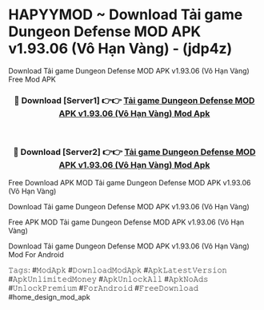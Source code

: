 # HAPYYMOD ~ Download Tải game Dungeon Defense MOD APK v1.93.06 (Vô Hạn Vàng) - (jdp4z)
Download Tải game Dungeon Defense MOD APK v1.93.06 (Vô Hạn Vàng) Free Mod APK

<div align="center">
<h3>🔴 Download [Server1] 👉👉 <a href="https://apk-comot.site?title=Tải_game_Dungeon_Defense_MOD_APK_v1.93.06_(Vô_Hạn_Vàng)">Tải game Dungeon Defense MOD APK v1.93.06 (Vô Hạn Vàng) Mod Apk</a></h3><br>

<h3>🔴 Download [Server2] 👉👉 <a href="https://apk-comot.site?title=Tải_game_Dungeon_Defense_MOD_APK_v1.93.06_(Vô_Hạn_Vàng)">Tải game Dungeon Defense MOD APK v1.93.06 (Vô Hạn Vàng) Mod Apk</a></h3>
</div>


Free Download APK MOD Tải game Dungeon Defense MOD APK v1.93.06 (Vô Hạn Vàng)

Download Tải game Dungeon Defense MOD APK v1.93.06 (Vô Hạn Vàng) 

Free APK MOD Tải game Dungeon Defense MOD APK v1.93.06 (Vô Hạn Vàng) 

Download Tải game Dungeon Defense MOD APK v1.93.06 (Vô Hạn Vàng) Mod For Android

𝚃𝚊𝚐𝚜: #𝙼𝚘𝚍𝙰𝚙𝚔 #𝙳𝚘𝚠𝚗𝚕𝚘𝚊𝚍𝙼𝚘𝚍𝙰𝚙𝚔 #𝙰𝚙𝚔𝙻𝚊𝚝𝚎𝚜𝚝𝚅𝚎𝚛𝚜𝚒𝚘𝚗 #𝙰𝚙𝚔𝚄𝚗𝚕𝚒𝚖𝚒𝚝𝚎𝚍𝙼𝚘𝚗𝚎𝚢 #𝙰𝚙𝚔𝚄𝚗𝚕𝚘𝚌𝚔𝙰𝚕𝚕 #𝙰𝚙𝚔𝙽𝚘𝙰𝚍𝚜 #𝚄𝚗𝚕𝚘𝚌𝚔𝙿𝚛𝚎𝚖𝚒𝚞𝚖 #𝙵𝚘𝚛𝙰𝚗𝚍𝚛𝚘𝚒𝚍 #𝙵𝚛𝚎𝚎𝙳𝚘𝚠𝚗𝚕𝚘𝚊𝚍 #home_design_mod_apk